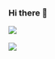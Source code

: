 ### Hi there 👋

<img src="https://github-readme-stats.vercel.app/api/top-langs/?username=MWstudio&layout=compact"><br><br>
<img src="https://github-readme-stats.vercel.app/api?username=MWstudio&show_icons=true">
